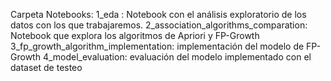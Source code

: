 Carpeta Notebooks:
1_eda : Notebook con el análisis exploratorio de los datos con los que trabajaremos.
2_association_algorithms_comparation: Notebook que explora los algoritmos de Apriori y FP-Growth 
3_fp_growth_algorithm_implementation: implementación del modelo de FP-Growth 
4_model_evaluation: evaluación del modelo implementado con el dataset de testeo
